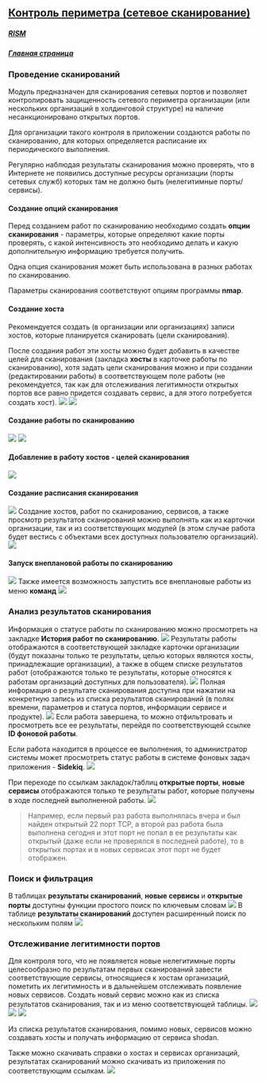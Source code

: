 ## [Контроль периметра (сетевое сканирование)](./rism/scan/index.md)
##### [RISM](../index.md)
##### [Главная страница](../../index.md)
### Проведение сканирований
Модуль предназначен для сканирования сетевых портов и позволяет контролировать защищенность сетевого периметра организации (или нескольких организаций в холдинговой структуре) на наличие несанкционировано открытых портов.

Для организации такого контроля в приложении создаются работы по сканированию, для которых определяется расписание их периодического выполнения.

Регулярно наблюдая результаты сканирования можно проверять, что в Интернете не появились доступные ресурсы организации (порты сетевых служб) которых там не должно быть (нелегитимные порты/сервисы).
#### Создание опций сканирования
Перед созданием работ по сканированию необходимо создать **опции сканирования** - параметры, которые определяют какие порты проверять, с какой интенсивность это необходимо делать и какую дополнительную информацию требуется получить.

Одна опция сканирования может быть использована в разных работах по сканированию.

Параметры сканирования соответствуют опциям программы **nmap**.
#### Создание хоста
Рекомендуется создать (в организации или организациях) записи хостов, которые планируется сканировать (цели сканирования).

После создания работ эти хосты можно будет добавить в качестве целей для сканирования (закладка **хосты** в карточке работы по сканированию), хотя задать цели сканирования можно и при создании (редактировании работы) в соответствующем поле работы (не рекомендуется, так как для отслеживания легитимности открытых портов все равно придется создавать сервис, а для этого потребуется создать хост).
![](new_host.png)
![](create_host.png)
#### Создание работы по сканированию
![](new_scan_job.png)
![](create_scan_job.png)
#### Добавление в работу хостов - целей сканирования
![](add_host.png)
#### Создание расписания сканирования
![](schedule.png)
Создание хостов, работ по сканированию, сервисов, а также просмотр результатов сканирования можно выполнять как из карточки организации, так и из соответствующих модулей (в этом случае работа будет вестись с объектами всех доступных пользователю организаций).
![](other_menu.png)
#### Запуск внеплановой работы по сканированию
![](run_scan_job.png)
Также имеется возможность запустить все внеплановые работы из меню **команд**
![](commands.png)
### Анализ результатов сканирования
Информация о статусе работы по сканированию можно просмотреть на закладке **История работ по сканированию**.
![](logs.png)
Результаты работы отображаются в соответствующей закладке карточки организации (будут показаны только те результаты, целью которых являются хосты, принадлежащие организации), а также в общем списке результатов работ (отображаются только те результаты, которые относятся к работам организаций доступных для пользователя).
![](result_description.png)
Полная информация о результате сканирования доступна при нажатии на конкретную запись из списка результатов сканирований (в полях времени, параметров и статуса портов, информации сервисе и продукте).
![](result.png)
Если работа завершена, то можно отфильтровать и просмотреть все ее результаты, перейдя по соответствующей ссылке  **ID фоновой работы**.

Если работа находится в процессе ее выполнения, то администратор системы может просмотреть статус работы в системе фоновых задач приложения - **Sidekiq**.
![](sidekiq.png)

При переходе по ссылкам закладок/таблиц **открытые порты**, **новые сервисы** отображаются только те результаты работ, которые получены в ходе последней выполненной работы.
![](open_ports.png)
> Например, если первый раз работа выполнялась вчера и был найден открытый 22 порт TCP, а второй раз работа была выполнена сегодня и этот порт не попал в ее результаты как открытый (даже если не проверялся в последней работе), то в открытых портах и в новых сервисах этот порт не будет отображен.

### Поиск и фильтрация
В таблицах **результаты сканирований**, **новые сервисы** и **открытые порты** доступны функции простого поиск по ключевым словам
![](fast_search.png)
В таблице **результаты сканирований** доступен расширенный поиск по нескольким полям
![](full_seaarch.png)

### Отслеживание легитимности портов
Для контроля того, что не появляется новые нелегитимные порты целесообразно по результатам первых сканирований завести соответствующие сервисы, относящиеся к хостам организаций, пометить их легитимность и в дальнейшем отслеживать появление новых сервисов.
Создать новый сервис можно как из списка результатов сканирования, так и из меню соответствующей таблицы.
![](new_ports.png)
![](new_service.png)
![](create_service.png)

Из списка результатов сканирования, помимо новых, сервисов можно создавать хосты и получать информацию от сервиса shodan.

Также можно скачивать справки о хостах и сервисах организаций, результатах сканирований можно скачивать из приложения по соответствующим ссылкам.
![](results_navigations.png)
